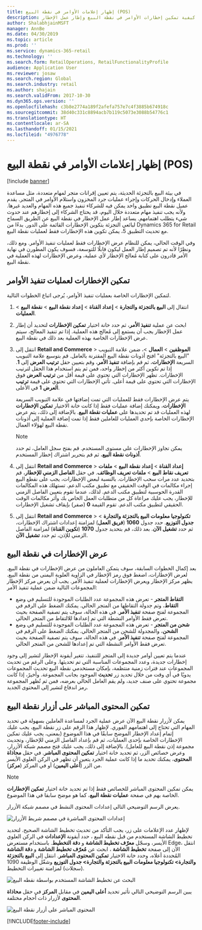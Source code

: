 ```yaml
---
title: إظهار إعلامات الأوامر في نقطة البيع (POS)
description: يصف هذا الموضوع كيفية تمكين إخطارات الأوامر في نقطة البيع وإطار عمل الإخطار.
author: ShalabhjainMSFT
manager: AnnBe
ms.date: 04/30/2019
ms.topic: article
ms.prod: ''
ms.service: dynamics-365-retail
ms.technology: ''
ms.search.form: RetailOperations, RetailFunctionalityProfile
audience: Application User
ms.reviewer: josaw
ms.search.region: Global
ms.search.industry: retail
ms.author: shajain
ms.search.validFrom: 2017-10-30
ms.dyn365.ops.version: ''
ms.openlocfilehash: c3b8e2774a189f2afefa757e7c4f3885b674918c
ms.sourcegitcommit: 38d40c331c8894acb7b119c5073e3088b54776c1
ms.translationtype: HT
ms.contentlocale: ar-SA
ms.lasthandoff: 01/15/2021
ms.locfileid: "4976778"
---
```

# <a name="show-order-notifications-in-the-point-of-sale-pos"></a>إظهار إعلامات الأوامر في نقطة البيع (POS)

[!include [banner](includes/banner.md)]

في بيئة البيع بالتجزئة الحديثة، يتم تعيين إقرانات متجر لمهام متعددة، مثل مساعدة العملاء وإدخال الحركات وإجراء عمليات جرد المخزون واستلام الأوامر في المتجر. يقدم عميل نقطة البيع تطبيق واحد يمكن فيه للشركاء تنفيذ جميع هذه المهام والعديد غيرها. ولأنه يجب تنفيذ مهام متعددة خلال اليوم، قد يحتاج الشركاء إلى إخطارهم عند حدوث شيء يتطلب اهتمامهم. يساعد إطار عمل الإخطار في نقطة البيع عن الطريق السماح لبائعي التجزئة بتكوين الإخطارات القائمة على الدور. بدءًا من Dynamics 365 for Retail مع تحديث التطبيق 5، يمكن تكوين هذه الإخطارات فقط لعمليات نقطة البيع.


وفي الوقت الحالي، يمكن للنظام عرض الإخطارات فقط لعمليات تنفيذ الأوامر. ومع ذلك، ونظرًا لأنه تم تصميم إطار العمل ليكون قابلًا للتوسعة، فسوف يكون المطورن في نهاية الأمر قادرون على كتابة مُعالج الإخطار لأي عملية، وعرض الإخطارات لهذه العملية في نقطة البيع.

## <a name="enable-notifications-for-order-fulfillment-operations"></a>تمكين الإخطارات لعمليات تنفيذ الأوامر

لتمكين الإخطارات الخاصة بعمليات تنفيذ الأوامر، يُرجى اتباع الخطوات التالية.

1. انتقال إلى **البيع بالتجزئة والتجارة** &gt; **إعداد القناة** &gt; **إعداد نقطة البيع** &gt; **نقطة البيع** &gt; **العمليات**.
2. ابحث عن عملية **تنفيذ الأمر**، ثم حدد خانة اختيار **تمكين الإخطارات** لتحديد أن إطار عمل الإخطار يجب أن يستمع إلى مُعالج هذه العملية. إذا تم تنفيذ المعالج، سيتم عرض الإخطارات الخاصة بهذه العملية بعد ذلك في نقطة البيع.
3. انتقل إلى **Retail and Commerce** &gt; **الموظفين** &gt; **العمال** &gt;، ضمن علامة التبويب "البيع بالتجزئة" افتح أذونات نقطة البيع المقترنة بالعامل. قم بتوسيع علامة التبويب السريعة **الإخطارات**، ثم قم بإضافة **تنفيذ الأمر**، وقم بتعيين حقل **ترتيب العرض** إلى **1**. إذا تم تكوين أكثر من إخطار واحد، فمن ثم يتم استخدام هذا الحقل لترتيب الإخطارات. تظهر الإخطارات التي تحتوي على قيمة أقل من **ترتيب العرض** فوق الإخطارات التي تحتوي على قيمة أعلى. تأتي الإخطارات التي تحتوي على قيمة **ترتيب العرض** **1** في الأعلى.

    يتم عرض الإخطارات فقط للعمليات التي تمت إضافتها في علامة التبويب السريعة **الإخطارات**، ويمكنك إضافة عمليات فقط إذا كانت خانة الاختيار **تمكين الإخطارات** لهذه العمليات قد تم تحديدها على **عمليات نقطة البيع**. بالإضافة إلى ذلك، يتم عرض الإخطارات الخاصة بإحدي العمليات للعاملين فقط إذا تمت إضافة العملية إلى أذونات نقطة البيع لهؤلاء العمال.

    > [!NOTE]
    > يمكن تجاوز الإخطارات على مستوى المستخدم. قم بفتح سجل العامل، ثم حدد **أذونات نقطة البيع**، ثم قم بتحرير اشتراك إخطار المستخدم.

4. انتقل إلى **Retail and Commerce** &gt; **إعداد القناة** &gt; **إعداد نقطة البيع** &gt; **ملفات تعريف نقاط البيع** &gt; **ملفات تعريف الوظائف**. في حقل **الفاصل الزمني للإخطار**، قم بتحديد عدد مرات سحب الإخطارات. بالنسبة لبعض الإخطارات، يجب على نقطع البيع إجراء مكالمات في الوقت الحقيقي مع تطبيق مكتب الدعم. تستهلك هذه المكالمات القدرة الحوسبية لتطبيق مكتب الدعم. لذلك، عندما تقوم بتعيين الفاصل الزمني للإخطار، يجب عليك مراعاة كل من متطلبات العمل الخاص بك وأثر مكالمات الوقت الحقيقي لتطبيق مكتب الدعم. تقوم القيمة **0** (صفر) بإيقاف تشغيل الإخطارات.
5. انتقل إلى **Retail and Commerce** &gt; **تكنولوجيا معلومات البيع بالتجزئة والتجارة** &gt; **جدول التوزيع**. حدد جدول **1060** (**فريق العمل**) لمزامنة إعدادات اشتراك الإخطارات، ثم حدد **تشغيل الآن**. بعد ذلك، قم بتحديد جدول **1070** (**تكوين القناة**) لمزامنة الفاصل الزمني للإذن، ثم حدد **تشغيل الآن**.

## <a name="view-notifications-in-the-pos"></a>عرض الإخطارات في نقطة البيع

بعد إكمال الخطوات السابقة، سوف يتمكن العاملون من عرض الإخطارات في نقطة البيع. لعرض الإخطارات، اضغط فوق رمز الإخطار في الزاوية العلوية اليمنى من نقطة البيع. يظهر مركز الإخطار ويعرض الإخطارات لعملية تنفيذ الأمر. يجب أن يعرض مركز الإخطار المجموعات التالية ضمن عملية تنفيذ الأمر:

- **التقاط المتجر‬** - تعرض هذه المجموعة عدد الطلبات الموجودة للتسليم في وضع **التقاط**، وتم جدولة التقاطها من المتجر الحالي. يمكنك الضغط على الرقم في المجموعة لفتح صفحة **تنفيذ الأمر**. في هذه الحالة، سوف يتم تصفية الصفحة بحيث تعرض فقط الأوامر النشطة التي تم إعدادها للالتقاط من المتجر الحالي.
- **شحن من المتجر** - تعرض هذه المجموعة عدد الطلبات الموجودة للتسليم في وضع **الشحن**، والمجدولة للشحن من المتجر الحالي. يمكنك الضغط على الرقم في المجموعة لفتح صفحة **تنفيذ الأمر**. في هذه الحالة، سوف يتم تصفية الصفحة بحيث تعرض فقط الأوامر النشطة التي تم إعدادها للشحن من المتجر الحالي.

عندما يتم تعيين أوامر جديدة إلى المتجر للتنفيذ، تتغير أيقونة الإخطار لتشير إلى وجود إخطارات جديدة، وعدد المجموعات المناسبة التي تم تحديثها. وعلى الرغم من تحديث المجموعات عند فترات زمنية منتظمة، بإمكان مستخدمي نقطة البيع تحديث المجموعات يدويًا في أي وقت من خلال تحديد زر **تحديث** الموجود بجانب المجموعة. وأخيرً، إذا كانت مجموعة تحتوي على صنف جديد، ولم يقم العامل الحالي بعرضه، فمن ثم تُظهر المجموعة رمز اندفاع لتشير إلى المحتوى الجديد.

## <a name="enable-live-content-on-pos-buttons"></a>تمكين المحتوى المباشر على أزرار نقطة البيع

يمكن لأزرار نقطة البيع الآن عرض عملية الجرد لمساعدة العاملين بسهولة في تحديد المهام التي تحتاج إلى اهتمامهم الفوري. لإظهار هذا الرقم على زر نقطة البيع، يجب عليك إتمام إعداد الإخطار الموضح سابقًا في هذا الموضوع (بمعنى، يجب عليك تمكين الإخطارات الخاصة بإحدى العمليات، ثم قم بإعداد الفاصل الزمني للإخطار، وتحديث مجموعة إذن نقطة البيع للعامل). بالإضافة إلى ذلك، يجب عليك فتح مصمم شبكة الأزرار، وعرض خصائص الزر، ثم تحديد خانة اختيار **تمكين المحتوى المباشر**. في حقل **محاذاة المحتوى**، يمكنك تحديد ما إذا كانت عملية الجرد يتعين أن تظهر في الركن العلوي الأيسر من الزر (**أعلى اليمين**) أو في المركز (**مركز**).

> [!NOTE]
> يمكن تمكين المحتوى المباشر للخصائص فقط إذا تم تحديد خانة اختيار **تمكين الإخطارات** الخاصة بهم في صفحة **عمليات نقطة البيع**، كما هو موضح سابقا في هذا الموضوع.

يعرض الرسم التوضيحي التالي إعدادات المحتوى النشط في مصمم شبكة الأزرار.

![إعدادات المحتوى المباشرة في مصمم شريط الأزرار](./media/ButtonGridDesigner.png "إعدادات المحتوى المباشرة في مصمم شريط الأزرار")

لإظهار عدد الإعلامات على زر، يجب التأكد من تحديث تخطيط الشاشة الصحيح. لتحديد تخطيط الشاشة المستخدم من قبل نقطه البيع ، حدد أيقونة **الإعدادات** في الركن العلوي الأيسر، وسجّل **معرّف تخطيط الشاشة** و **دقة التخطيط**. باستخدام مستعرض Edge، انتقل الآن إلى صفحة **تخطيط الشاشة** ، ابحث عن **مُعرّف تخطيط الشاشة** و **دقة الشاشة** المُحددة أعلاه، وحدد خانة الاختيار **تمكين المحتوى المباشر**. انتقل إلى **البيع بالتجزئة والتجارة\> تكنولوجيا معلومات البيع بالتجزئة والتجارة\> جدول التوزيع** وشغّل الوظيفة 1090 (سجلات) لمزامنة تغييرات التخطيط.


![البحث عن تخطيط الشاشة المستخدم بواسطة نقطه البيع](./media/Choose_screen_layout.png "البحث عن تخطيط الشاشة")

يبين الرسم التوضيحي التالي تأثير تحديد **أعلى اليمين** في مقابل **المركز** في حقل **محاذاة المحتوى** لأزرار ذات أحجام مختلفة.

![المحتوى المباشر على أزرار نقطة البيع](./media/ButtonsWithLiveContent.png "المحتوى المباشر على أزرار نقطة البيع")


[!INCLUDE[footer-include](../includes/footer-banner.md)]